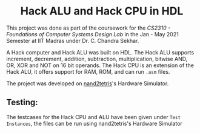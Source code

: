<h1 align="center">Hack ALU and Hack CPU in HDL</h1>

This project was done as part of the coursework for the *CS2310 - Foundations of Computer Systems Design Lab* in the Jan - May 2021 Semester at IIT Madras under Dr. C. Chandra Sekhar.

A Hack computer and Hack ALU was built on HDL. The Hack ALU supports increment, decrement, addition, subtraction, multiplication, bitwise AND, OR, XOR and NOT on 16 bit operands. The Hack CPU is an extension of the Hack ALU, it offers support for RAM, ROM, and can run `.asm` files.

The project was developed on [nand2tetris](https://www.nand2tetris.org/)'s Hardware Simulator.

## Testing:
The testcases for the Hack CPU and ALU have been given under `Test Instances`, the files can be run using nand2tetris's Hardware Simulator


